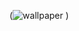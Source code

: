 (![wallpaper](https://user-images.githubusercontent.com/81299938/114188684-020cb300-9967-11eb-9a89-4b1c0d1cff41.JPG)
)
